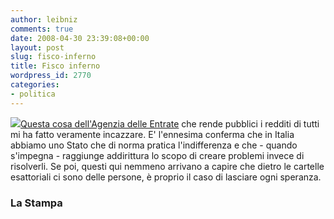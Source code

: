 ```yaml
---
author: leibniz
comments: true
date: 2008-04-30 23:39:08+00:00
layout: post
slug: fisco-inferno
title: Fisco inferno
wordpress_id: 2770
categories:
- politica
---
```


![](http://www.caroligiovanni.it/flex/images/D.da08076a35beb2b5d573/logo_Agenzia_entrate___crop_rsz_200x200.jpg)[Questa cosa dell'Agenzia delle Entrate](http://www.lastampa.it/redazione/cmsSezioni/economia/200804articoli/32433girata.asp) che rende pubblici i redditi di tutti mi ha fatto veramente incazzare. E' l'ennesima conferma che in Italia abbiamo uno Stato che di norma pratica l'indifferenza e che - quando s'impegna - raggiunge addirittura lo scopo di creare problemi invece di risolverli. Se poi, questi qui nemmeno arrivano a capire che dietro le cartelle esattoriali ci sono delle persone, è proprio il caso di lasciare ogni speranza.


### La Stampa
